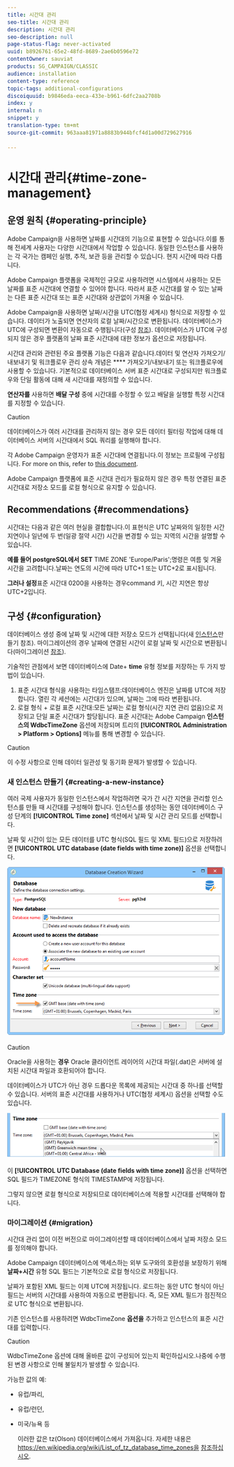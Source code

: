```yaml
---
title: 시간대 관리
seo-title: 시간대 관리
description: 시간대 관리
seo-description: null
page-status-flag: never-activated
uuid: b8926761-65e2-48fd-8689-2ae6b0596e72
contentOwner: sauviat
products: SG_CAMPAIGN/CLASSIC
audience: installation
content-type: reference
topic-tags: additional-configurations
discoiquuid: b9846eda-eeca-433e-b961-6dfc2aa2708b
index: y
internal: n
snippet: y
translation-type: tm+mt
source-git-commit: 963aaa81971a8883b944bfcf4d1a00d729627916

---
```



# 시간대 관리{#time-zone-management}

## 운영 원칙 {#operating-principle}

Adobe Campaign을 사용하면 날짜를 시간대의 기능으로 표현할 수 있습니다.이를 통해 전세계 사용자는 다양한 시간대에서 작업할 수 있습니다. 동일한 인스턴스를 사용하는 각 국가는 캠페인 실행, 추적, 보관 등을 관리할 수 있습니다. 현지 시간에 따라 다릅니다.

Adobe Campaign 플랫폼을 국제적인 규모로 사용하려면 시스템에서 사용하는 모든 날짜를 표준 시간대에 연결할 수 있어야 합니다. 따라서 표준 시간대를 알 수 있는 날짜는 다른 표준 시간대 또는 표준 시간대와 상관없이 가져올 수 있습니다.

Adobe Campaign을 사용하면 날짜/시간을 UTC(협정 세계시) 형식으로 저장할 수 있습니다. 데이터가 노출되면 연산자의 로컬 날짜/시간으로 변환됩니다. 데이터베이스가 UTC에 구성되면 변환이 자동으로 수행됩니다(구성 [참조](#configuration)). 데이터베이스가 UTC에 구성되지 않은 경우 플랫폼의 날짜 표준 시간대에 대한 정보가 옵션으로 저장됩니다.

시간대 관리와 관련된 주요 플랫폼 기능은 다음과 같습니다.데이터 및 연산자 가져오기/내보내기 및 워크플로우 관리 상속 개념은 **** 가져오기/내보내기 또는 워크플로우에 사용할 수 있습니다. 기본적으로 데이터베이스 서버 표준 시간대로 구성되지만 워크플로우와 단일 활동에 대해 새 시간대를 재정의할 수 있습니다.

**연산자를** 사용하면 **배달 구성** 중에 시간대를 수정할 수 있고 배달을 실행할 특정 시간대를 지정할 수 있습니다.

>[!CAUTION]
>
>데이터베이스가 여러 시간대를 관리하지 않는 경우 모든 데이터 필터링 작업에 대해 데이터베이스 서버의 시간대에서 SQL 쿼리를 실행해야 합니다.

각 Adobe Campaign 운영자가 표준 시간대에 연결됩니다.이 정보는 프로필에 구성됩니다. For more on this, refer to [this document](../../platform/using/access-management.md).

Adobe Campaign 플랫폼에 표준 시간대 관리가 필요하지 않은 경우 특정 연결된 표준 시간대로 저장소 모드를 로컬 형식으로 유지할 수 있습니다.

## Recommendations {#recommendations}

시간대는 다음과 같은 여러 현실을 결합합니다.이 표현식은 UTC 날짜와의 일정한 시간 지연이나 일년에 두 번(일광 절약 시간) 시간을 변경할 수 있는 지역의 시간을 설명할 수 있습니다.

**예를 들어 postgreSQL에서 SET** TIME ZONE &#39;Europe/Paris&#39;;명령은 여름 및 겨울 시간을 고려합니다.날짜는 연도의 시간에 따라 UTC+1 또는 UTC+2로 표시됩니다.

**그러나 설정**&#x200B;표준 시간대 0200을 사용하는 경우command 키, 시간 지연은 항상 UTC+2입니다.

## 구성 {#configuration}

데이터베이스 생성 중에 날짜 및 시간에 대한 저장소 모드가 선택됩니다(새 [인스턴스](#creating-a-new-instance)만들기 참조). 마이그레이션의 경우 날짜에 연결된 시간이 로컬 날짜 및 시간으로 변환됩니다(마이그레이션 [참조](#migration)).

기술적인 관점에서 보면 데이터베이스에 Date+ **time** 유형 정보를 저장하는 두 가지 방법이 있습니다.

1. 표준 시간대 형식을 사용하는 타임스탬프:데이터베이스 엔진은 날짜를 UTC에 저장합니다. 열린 각 세션에는 시간대가 있으며, 날짜는 그에 따라 변환됩니다.
1. 로컬 형식 + 로컬 표준 시간대:모든 날짜는 로컬 형식(시간 지연 관리 없음)으로 저장되고 단일 표준 시간대가 할당됩니다. 표준 시간대는 Adobe Campaign **인스턴스의 WdbcTimeZone** 옵션에 저장되며 트리의 **[!UICONTROL Administration > Platform > Options]** 메뉴를 통해 변경할 수 있습니다.

>[!CAUTION]
>
>이 수정 사항으로 인해 데이터 일관성 및 동기화 문제가 발생할 수 있습니다.

### 새 인스턴스 만들기 {#creating-a-new-instance}

여러 국제 사용자가 동일한 인스턴스에서 작업하려면 국가 간 시간 지연을 관리할 인스턴스를 만들 때 시간대를 구성해야 합니다. 인스턴스를 생성하는 동안 데이터베이스 구성 단계의 **[!UICONTROL Time zone]** 섹션에서 날짜 및 시간 관리 모드를 선택합니다.

날짜 및 시간이 있는 모든 데이터를 UTC 형식(SQL 필드 및 XML 필드)으로 저장하려면 **[!UICONTROL UTC database (date fields with time zone)]** 옵션을 선택합니다.

![](assets/install_wz_select_utc_option.png)

>[!CAUTION]
>
>Oracle을 사용하는 **경우** Oracle 클라이언트 레이어의 시간대 파일(.dat)은 서버에 설치된 시간대 파일과 호환되어야 합니다.

데이터베이스가 UTC가 아닌 경우 드롭다운 목록에 제공되는 시간대 중 하나를 선택할 수 있습니다. 서버의 표준 시간대를 사용하거나 UTC(협정 세계시) 옵션을 선택할 수도 있습니다.

![](assets/install_wz_unselect_utc_option.png)

이 **[!UICONTROL UTC Database (date fields with time zone)]** 옵션을 선택하면 SQL 필드가 TIMEZONE 형식의 TIMESTAMP에 저장됩니다.

그렇지 않으면 로컬 형식으로 저장되므로 데이터베이스에 적용할 시간대를 선택해야 합니다.

### 마이그레이션 {#migration}

시간대 관리 없이 이전 버전으로 마이그레이션할 때 데이터베이스에서 날짜 저장소 모드를 정의해야 합니다.

Adobe Campaign 데이터베이스에 액세스하는 외부 도구와의 호환성을 보장하기 위해 **날짜+시간** 유형 SQL 필드는 기본적으로 로컬 형식으로 저장됩니다.

날짜가 포함된 XML 필드는 이제 UTC에 저장됩니다. 로드하는 동안 UTC 형식이 아닌 필드는 서버의 시간대를 사용하여 자동으로 변환됩니다. 즉, 모든 XML 필드가 점진적으로 UTC 형식으로 변환됩니다.

기존 인스턴스를 사용하려면 WdbcTimeZone **옵션을** 추가하고 인스턴스의 표준 시간대를 입력합니다.

>[!CAUTION]
>
>WdbcTimeZone 옵션에 대해 올바른 값이 구성되어 있는지 확인하십시오.나중에 수행된 변경 사항으로 인해 불일치가 발생할 수 있습니다.

가능한 값의 예:

* 유럽/파리,
* 유럽/런던,
* 미국/뉴욕 등

   이러한 값은 tz(Olson) 데이터베이스에서 가져옵니다. 자세한 내용은 https://en.wikipedia.org/wiki/List_of_tz_database_time_zones을 [참조하십시오](https://en.wikipedia.org/wiki/List_of_tz_database_time_zones).


